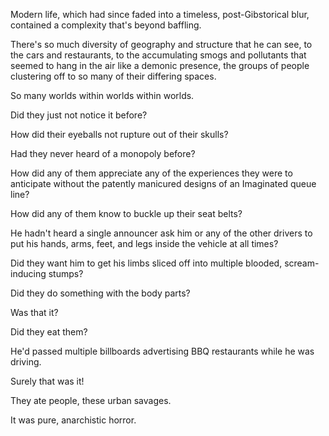Modern life, which had since faded into a timeless, post-Gibstorical blur, contained a complexity that's beyond baffling.

There's so much diversity of geography and structure that he can see, to the cars and restaurants, to the accumulating smogs and pollutants that seemed to hang in the air like a demonic presence, the groups of people clustering off to so many of their differing spaces.

So many worlds within worlds within worlds.

Did they just not notice it before?

How did their eyeballs not rupture out of their skulls?

Had they never heard of a monopoly before?

How did any of them appreciate any of the experiences they were to anticipate without the patently manicured designs of an Imaginated queue line?

How did any of them know to buckle up their seat belts?

He hadn't heard a single announcer ask him or any of the other drivers to put his hands, arms, feet, and legs inside the vehicle at all times?

Did they want him to get his limbs sliced off into multiple blooded, scream-inducing stumps?

Did they do something with the body parts?

Was that it?

Did they eat them?

He'd passed multiple billboards advertising BBQ restaurants while he was driving.

Surely that was it!

They ate people, these urban savages.

It was pure, anarchistic horror.
